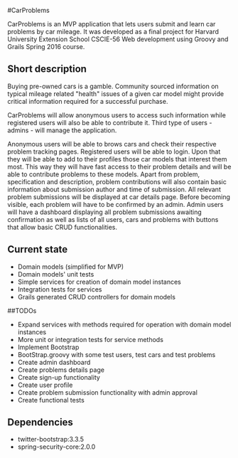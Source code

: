 #CarProblems

CarProblems is an MVP application that lets users submit and learn car problems by car mileage.
It was developed as a final project for Harvard University Extension School CSCIE-56 Web development using Groovy and Grails Spring 2016 course.

## Short description
Buying pre-owned cars is a gamble. Community sourced information on typical mileage related "health" issues of a given car model might provide critical information required for a successful purchase.

CarProblems will allow anonymous users to access such information while registered users will also be able to contribute it. Third type of users - admins - will manage the application.

Anonymous users will be able to brows cars and check their respective problem tracking pages.
Registered users will be able to login. Upon that they will be able to add to their profiles those car models that interest them most. This way they will have fast access to their problem details and will be able to contribute problems to these models. Apart from problem, specification and description, problem contributions will also contain basic information about submission author and time of submission. All relevant problem submissions will be displayed at car details page. Before becoming visible, each problem will have to be confirmed by an admin.
Admin users will have a dashboard displaying all problem submissions awaiting confirmation as well as lists of all users, cars and problems with buttons that allow basic CRUD functionalities.



## Current state
+ Domain models (simplified for MVP)
+ Domain models' unit tests
+ Simple services for creation of domain model instances
+ Integration tests for services
+ Grails generated CRUD controllers for domain models

##TODOs
+ Expand services with methods required for operation with domain model instances
+ More unit or integration tests for service methods
+ Implement Bootstrap
+ BootStrap.groovy with some test users, test cars and test problems
+ Create admin dashboard
+ Create problems details page
+ Create sign-up functionality
+ Create user profile
+ Create problem submission functionality with admin approval
+ Create functional tests

## Dependencies

+ twitter-bootstrap:3.3.5
+ spring-security-core:2.0.0




